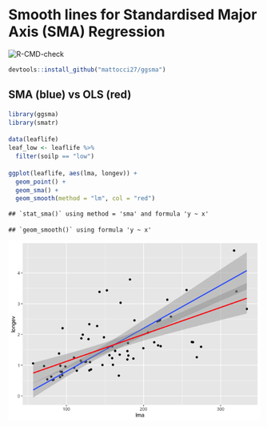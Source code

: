 
# Smooth lines for Standardised Major Axis (SMA) Regression

![R-CMD-check](https://github.com/mattocci27/ggsma/workflows/R-CMD-check/badge.svg?branch=master)

``` r
devtools::install_github("mattocci27/ggsma")
```

## SMA (blue) vs OLS (red)

``` r
library(ggsma)
library(smatr)

data(leaflife)
leaf_low <- leaflife %>%
  filter(soilp == "low")

ggplot(leaflife, aes(lma, longev)) +
  geom_point() +
  geom_sma() +
  geom_smooth(method = "lm", col = "red") 
```

    ## `stat_sma()` using method = 'sma' and formula 'y ~ x'

    ## `geom_smooth()` using formula 'y ~ x'

![](README_files/figure-gfm/unnamed-chunk-3-1.png)<!-- -->
